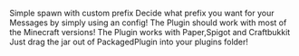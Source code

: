 Simple spawn with custom prefix
Decide what prefix you want for your Messages by simply using an config!
The Plugin should work with most of the Minecraft versions!
The Plugin works with Paper,Spigot and Craftbukkit
Just drag the jar out of PackagedPlugin into your plugins folder!
